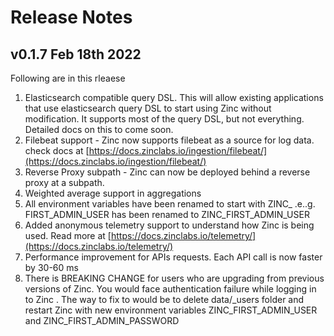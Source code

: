 # Release Notes

## v0.1.7 Feb 18th 2022

Following are in this rleaese

1. Elasticsearch compatible query DSL. This will allow existing applications that use elasticsearch query DSL to start using Zinc without modification. It supports most of the query DSL, but not everything. Detailed docs on this to come soon.
1. Filebeat support - Zinc now supports filebeat as a source for log data. check docs at [https://docs.zinclabs.io/ingestion/filebeat/](https://docs.zinclabs.io/ingestion/filebeat/)
1. Reverse Proxy subpath - Zinc can now be deployed behind a reverse proxy at a subpath.
1. Weighted average support in aggregations
1. All environment variables have been renamed to start with ZINC_ .e..g. FIRST_ADMIN_USER has been renamed to ZINC_FIRST_ADMIN_USER
1. Added anonymous telemetry support to understand how Zinc is being used. Read more at [https://docs.zinclabs.io/telemetry/](https://docs.zinclabs.io/telemetry/)
1. Performance improvement for APIs requests. Each API call is now faster by 30-60 ms
1. There is BREAKING CHANGE for users who are upgrading from previous versions of Zinc. You would face authentication failure while logging in to Zinc . The way to fix to would be to delete data/_users folder and restart Zinc with new environment variables ZINC_FIRST_ADMIN_USER and ZINC_FIRST_ADMIN_PASSWORD


